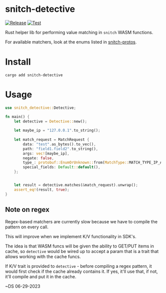 snitch-detective
================
[![Release](https://github.com/streamdal/snitch-detective/actions/workflows/release.yaml/badge.svg)](https://github.com/streamdal/snitch-detective/actions/workflows/release.yaml)
[![Test](https://github.com/streamdal/snitch-detective/actions/workflows/pr.yaml/badge.svg)](https://github.com/streamdal/snitch-detective/actions/workflows/pr.yaml)

Rust helper lib for performing value matching in `snitch` WASM functions.

For available matchers, look at the enums listed in
[snitch-protos](https://github.com/streamdal/snitch-protos/blob/main/protos/rules/matcher.proto).

# Install
```
cargo add snitch-detective
```

# Usage
```rust
use snitch_detective::Detective;

fn main() {
    let detective = Detective::new();
    
    let maybe_ip = "127.0.0.1".to_string();
    
    let match_request = MatchRequest {
        data: "test".as_bytes().to_vec(),
        path: "field1.field2".to_string(),
        args: vec![maybe_ip],
        negate: false,
        type_: protobuf::EnumOrUnknown::from(MatchType::MATCH_TYPE_IP_ADDRESS),
        special_fields: Default::default(),
    };


    let result = detective.matches(&match_request).unwrap();
    assert_eq!(result, true);
} 
```

## Note on regex
Regex-based matchers are currently slow because we have to compile the pattern on every call.

This will improve when we implement K/V functionality in SDK's.

The idea is that WASM funcs will be given the ability to GET/PUT items in cache, so `detective` would be wired up to accept a param that is a trait that allows working with the cache funcs.

If K/V trait is provided to `detective` - before compiling a regex pattern, it would first check if the cache already contains it. If yes, it'll use that, if not, it'll compile and put it in the cache.

~DS 06-29-2023
